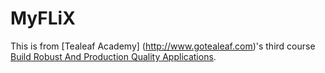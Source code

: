 MyFLiX
===
This is from [Tealeaf Academy] (http://www.gotealeaf.com)'s third course
 [Build Robust And Production Quality Applications](http://www.gotealeaf.com/curriculum#!production-apps).
